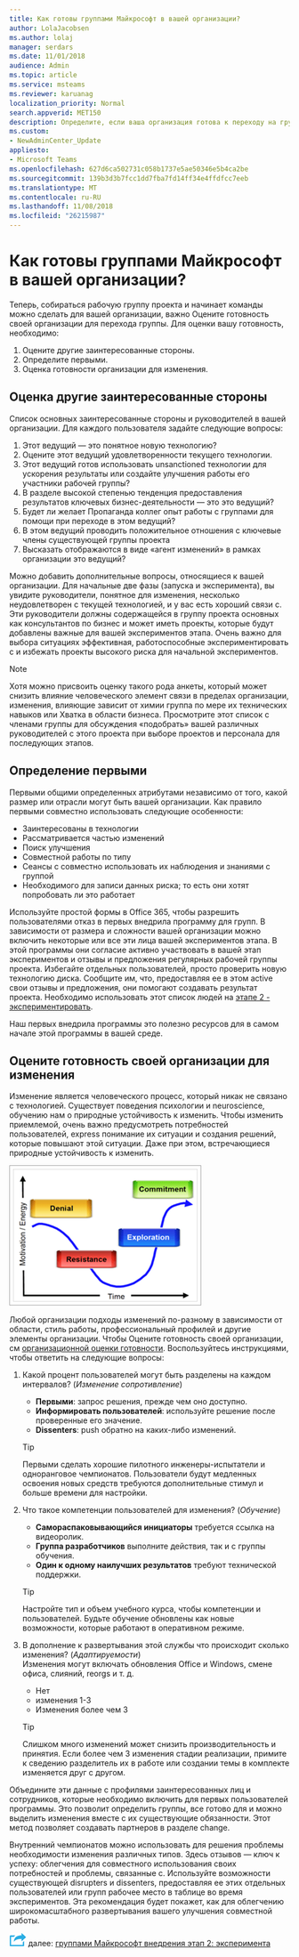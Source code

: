 ```yaml
---
title: Как готовы группами Майкрософт в вашей организации?
author: LolaJacobsen
ms.author: lolaj
manager: serdars
ms.date: 11/01/2018
audience: Admin
ms.topic: article
ms.service: msteams
ms.reviewer: karuanag
localization_priority: Normal
search.appverid: MET150
description: Определите, если ваша организация готова к переходу на группы.
ms.custom:
- NewAdminCenter_Update
appliesto:
- Microsoft Teams
ms.openlocfilehash: 627d6ca502731c058b1737e5ae50346e5b4ca2be
ms.sourcegitcommit: 139b3d3b7fcc1dd7fba7fd14ff34e4ffdfcc7eeb
ms.translationtype: MT
ms.contentlocale: ru-RU
ms.lasthandoff: 11/08/2018
ms.locfileid: "26215987"
---
```

# <a name="how-ready-is-your-organization-for-microsoft-teams"></a>Как готовы группами Майкрософт в вашей организации?

Теперь, собираться рабочую группу проекта и начинает команды можно сделать для вашей организации, важно Оцените готовность своей организации для перехода группы. Для оценки вашу готовность, необходимо:

1. Оцените другие заинтересованные стороны.
2. Определите первыми.
3. Оценка готовности организации для изменения. 

## <a name="assess-your-stakeholders"></a>Оценка другие заинтересованные стороны

Список основных заинтересованные стороны и руководителей в вашей организации. Для каждого пользователя задайте следующие вопросы:
 
1. Этот ведущий — это понятное новую технологию?
2. Оцените этот ведущий удовлетворенности текущего технологии.
3. Этот ведущий готов использовать unsanctioned технологии для ускорения результаты или создайте улучшения работы его участники рабочей группы?
4. В разделе высокой степенью тенденция предоставления результатов ключевых бизнес-деятельности — это это ведущий? 
5. Будет ли желает Пропаганда коллег опыт работы с группами для помощи при переходе в этом ведущий?
6. В этом ведущий проводить положительное отношения с ключевые члены существующей группы проекта
7. Высказать отображаются в виде «агент изменений» в рамках организации это ведущий?  

Можно добавить дополнительные вопросы, относящиеся к вашей организации. Для начальные две фазы (запуска и эксперимента), вы увидите руководители, понятное для изменения, несколько неудовлетворен с текущей технологией, и у вас есть хороший связи с. Эти руководители должны содержащейся в группу проекта основных как консультантов по бизнес и может иметь проекты, которые будут добавлены важные для вашей экспериментов этапа. Очень важно для выбора ситуациях эффективная, работоспособные экспериментировать с и избежать проекты высокого риска для начальной экспериментов.
   
> [!NOTE]
> Хотя можно присвоить оценку такого рода анкеты, который может снизить влияние человеческого элемент связи в пределах организации, изменения, влияющие зависит от химии группа по мере их технических навыков или Хватка в области бизнеса. Просмотрите этот список с членами группы для обсуждения «подобрать» вашей различных руководителей с этого проекта при выборе проектов и персонала для последующих этапов. 

## <a name="identify-early-adopters"></a>Определение первыми

Первыми общими определенных атрибутами независимо от того, какой размер или отрасли могут быть вашей организации. Как правило первыми совместно использовать следующие особенности:

- Заинтересованы в технологии
- Рассматривается частью изменений
- Поиск улучшения
- Совместной работы по типу
- Сеансы с совместно использовать их наблюдения и знаниями с группой
- Необходимого для записи данных риска; то есть они хотят попробовать ли это работает

Используйте простой формы в Office 365, чтобы разрешить пользователями отказ в первых внедрила программу для групп. В зависимости от размера и сложности вашей организации можно включить некоторые или все эти лица вашей экспериментов этапа. В этой программы они согласие активно участвовать в вашей этап экспериментов и отзывы и предложения регулярных рабочей группы проекта. Избегайте отдельных пользователей, просто проверить новую технологию диска. Сообщите им, что, предоставляя ее в этом active свои отзывы и предложения, они помогают создавать результат проекта. Необходимо использовать этот список людей на [этапе 2 - экспериментировать](teams-adoption-phase2-experiment.md).

Наш первых внедрила программы это полезно ресурсов для в самом начале этой программы в вашей среде.  
 
## <a name="assess-your-organizations-readiness-for-change"></a>Оцените готовность своей организации для изменения

Изменение является человеческого процесс, который никак не связано с технологией. Существует поведения психологии и neuroscience, обучению нам о природные устойчивость к изменить. Чтобы изменить приемлемой, очень важно предусмотреть потребностей пользователей, express понимание их ситуации и создания решений, которые повышают этой ситуации. Даже при этом, встречающиеся природные устойчивость к изменить.  

![Устойчивость к изменение](media/teams-adoption-resistance.png)

Любой организации подходы изменений по-разному в зависимости от области, стиль работы, профессиональный профилей и другие элементы организации. Чтобы Оцените готовность своей организации, см [организационной оценки готовности](upgrade-org-change-readiness.md). Воспользуйтесь инструкциями, чтобы ответить на следующие вопросы:

1. Какой процент пользователей могут быть разделены на каждом интервалов? (*Изменение сопротивление*)
    - **Первыми**: запрос решения, прежде чем оно доступно.
    - **Информировать пользователей**: используйте решение после проверенные его значение.
    - **Dissenters**: push обратно на каких-либо изменений.
    
   > [!TIP]
   > Первыми сделать хорошие пилотного инженеры-испытатели и одноранговое чемпионатов. Пользователи будут медленных освоения новых средств требуются дополнительные стимул и больше времени для настройки. 

2. Что такое компетенции пользователей для изменения? (*Обучение*)
    - **Самораспаковывающийся инициаторы** требуется ссылка на видеоролик.
    - **Группа разработчиков** выполните действия, так и с группы обучения.
    - **Один к одному наилучших результатов** требуют технической поддержки.

    > [!TIP]
    > Настройте тип и объем учебного курса, чтобы компетенции и пользователей. Будьте обучение обновлены как новые возможности, которые работают в оперативном режиме.

3. В дополнение к развертывания этой службы что происходит сколько изменения? (*Адаптируемости*) <br/>Изменения могут включать обновления Office и Windows, смене офиса, слияний, reorgs и т. д.
    - Нет
    - изменения 1-3
    - Изменения более чем 3
 
    > [!TIP] 
    > Слишком много изменений может снизить производительность и принятия. Если более чем 3 изменения стадии реализации, примите к сведению разделитель их в работе или создании темы в комплекте изменяется друг с другом.  

Объедините эти данные с профилями заинтересованных лиц и сотрудников, которые необходимо включить для первых пользователей программы. Это позволит определить группы, все готово для и можно выделить изменения вместе с их существующие обязанности. Этот метод позволяет создавать партнеров в разделе change.

Внутренний чемпионатов можно использовать для решения проблемы необходимости изменения различных типов. Здесь отзывов — ключ к успеху: облегчения для совместного использования своих потребностей и проблемы, связанные с. Используйте возможности существующей disrupters и dissenters, предоставляя ее этих отдельных пользователей или групп рабочее место в таблице во время экспериментов. Эта рекомендация будет покажет, как для облегчению широкомасштабного развертывания вашего улучшения совместной работы.  

![Далее действия значок](media/teams-adoption-next-icon.png) далее: [группами Майкрософт внедрения этап 2: эксперимента](teams-adoption-phase2-experiment.md) 